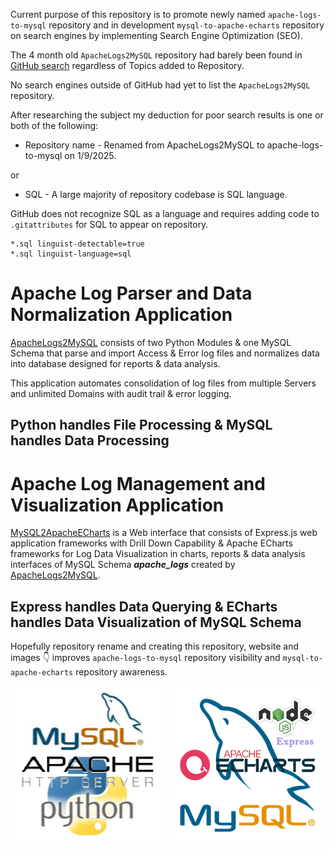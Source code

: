 Current purpose of this repository is to promote newly named `apache-logs-to-mysql` repository and in development `mysql-to-apache-echarts` 
repository on search engines by implementing Search Engine Optimization (SEO). 

The 4 month old `ApacheLogs2MySQL` repository had barely been found in [GitHub search](https://github.com/search) regardless of 
Topics added to Repository.

No search engines outside of GitHub had yet to list the `ApacheLogs2MySQL` repository.

After researching the subject my deduction for poor search results is one or both of the following:

- Repository name - Renamed from ApacheLogs2MySQL to apache-logs-to-mysql on 1/9/2025.

or 

- SQL - A large majority of repository codebase is SQL language.

GitHub does not recognize SQL as a language and requires adding code to `.gitattributes` for SQL to appear on repository. 
```
*.sql linguist-detectable=true
*.sql linguist-language=sql
```
# Apache Log Parser and Data Normalization Application
[ApacheLogs2MySQL](https://github.com/willthefarmer/apache-logs-to-mysql) consists of two Python Modules & one MySQL Schema that parse and import 
Access & Error log files and normalizes data into database designed for reports & data analysis.

This application automates consolidation of log files from multiple Servers and unlimited Domains with audit trail & error logging.
## Python handles File Processing & MySQL handles Data Processing

# Apache Log Management and Visualization Application
[MySQL2ApacheECharts](https://github.com/willthefarmer/mysql-to-apache-echarts) is a Web interface that consists of Express.js web application 
frameworks with Drill Down Capability & Apache ECharts frameworks for Log Data Visualization in charts, reports & data analysis 
interfaces of MySQL Schema ***apache_logs*** created by [ApacheLogs2MySQL](https://github.com/willthefarmer/apache-logs-to-mysql).

## Express handles Data Querying & ECharts handles Data Visualization of MySQL Schema

Hopefully repository rename and creating this repository, website and images :point_down: improves `apache-logs-to-mysql` repository visibility 
and `mysql-to-apache-echarts` repository awareness. 
<p align="center">
  <img width="250" height="250" src="/assets/Apache_Python_MySQL.png">
  <img width="250" height="250" src="/assets/MySQL_Node_Express_Apache_Echarts.png">
</p>
